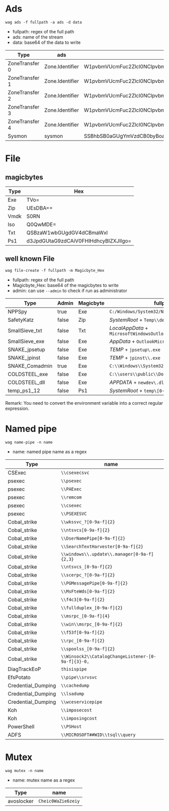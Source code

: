 <!--
SPDX-FileCopyrightText: 2023 The WAG development team

SPDX-License-Identifier: GPL-3.0-or-later
-->

# Ads

`wag ads -f fullpath -a ads -d data`

- fullpath: regex of the full path
- ads: name of the stream
- data: base64 of the data to write

| Type           | ads             | data                                                                                         |
| -------------- | --------------- | -------------------------------------------------------------------------------------------- |
| ZoneTransfer 0 | Zone.Identifier | W1pvbmVUcmFuc2Zlcl0NClpvbmVJZD0wDQpSZWZlcnJlclVybD1jOlx3aW5kb3dzXHdhZy56aXANCg==             |
| ZoneTransfer 1 | Zone.Identifier | W1pvbmVUcmFuc2Zlcl0NClpvbmVJZD0xDQpSZWZlcnJlclVybD0vL3N2cl9BRC93YWcuemlwDQo=                 |
| ZoneTransfer 2 | Zone.Identifier | W1pvbmVUcmFuc2Zlcl0NClpvbmVJZD0yDQpSZWZlcnJlclVybD1odHRwOi8vbXlzaXRlLm9yZy93YWcuemlwDQo=     |
| ZoneTransfer 3 | Zone.Identifier | W1pvbmVUcmFuc2Zlcl0NClpvbmVJZD0zDQpSZWZlcnJlclVybD1odHRwczovL3NvbWVzaXRlLmNvbS93YWcuemlwDQo= |
| ZoneTransfer 4 | Zone.Identifier | W1pvbmVUcmFuc2Zlcl0NClpvbmVJZD00DQpSZWZlcnJlclVybD1odHRwOi8vbWFsd2FyZS5iYWQvd2FnLnppcA0K     |
| Sysmon         | sysmon          | SSBhbSB0aGUgYmVzdCB0byBoaWRlIGZyb20gc3lzbW9u                                                 |

# File

## magicbytes

| Type | Hex                                  |
| ---- | ------------------------------------ |
| Exe  | TVo=                                 |
| Zip  | UEsDBA==                             |
| Vmdk | S0RN                                 |
| Iso  | Q0QwMDE=                             |
| Txt  | QSBzaW1wbGUgdGV4dCBmaWxl             |
| Ps1  | d3JpdGUtaG9zdCAiV0FHIHdhcyBIZXJlIgo= |

## well known File

`wag file-create -f fullpath -m Magicbyte_Hex `

- fullpath: regex of the full path
- Magicbyte_Hex: base64 of the magicbytes to write
- admin: can use `--admin` to check if run as administrator

| Type           | Admin | Magicbyte | fullpath                                                |
| -------------- | ----- | --------- | ------------------------------------------------------- |
| NPPSpy         | true  | Exe       | `C:/Windows/System32/NPPSpy\.dll`                       |
| SafetyKatz     | false | Zip       | _SystemRoot_ + `Temp\\debug\.bin`                       |
| SmallSieve_txt | false | Txt       | _LocalAppData_ + `MicrosoftWindowsOutlookDataPlus\.txt` |
| SmallSieve_exe | false | Exe       | _AppData_ + `OutlookMicrosift\\index\.exe`              |
| SNAKE_jpsetup  | false | Exe       | _TEMP_ + `jpsetup\.exe`                                 |
| SNAKE_jpinst   | false | Exe       | _TEMP_ + `jpinst\\.exe`                                 |
| SNAKE_Comadmin | true  | Exe       | `C:\\Windows\\System32\\Com\\Comadmin\.dat`             |
| COLDSTEEL_exe  | false | Exe       | `C:\\users\\public\\Documents\\dllhost\.exe`            |
| COLDSTEEL_dll  | false | Exe       | _APPDATA_ + `newdev\.dll`                               |
| temp_ps1_12    | false | Ps1       | _SystemRoot_ + `temp\[0-9a-f]{12}\.ps1`                 |

Remark: You need to convert the environment variable into a correct regular expression.

# Named pipe

`wag name-pipe -n name`

- name: named pipe name as a regex

| Type               | name                                               |
| ------------------ | -------------------------------------------------- |
| CSExec             | `\\csexecsvc`                                      |
| psexec             | `\\psexec`                                         |
| psexec             | `\\PAExec`                                         |
| psexec             | `\\remcom`                                         |
| psexec             | `\\csexec`                                         |
| psexec             | `\\PSEXESVC`                                       |
| Cobal_strike       | `\\wkssvc_?[0-9a-f]{2}`                            |
| Cobal_strike       | `\\ntsvcs[0-9a-f]{2}`                              |
| Cobal_strike       | `\\DserNamePipe[0-9a-f]{2}`                        |
| Cobal_strike       | `\\SearchTextHarvester[0-9a-f]{2}`                 |
| Cobal_strike       | `\\windows\\.update\\.manager[0-9a-f]{2,3}`        |
| Cobal_strike       | `\\ntsvcs_[0-9a-f]{2}`                             |
| Cobal_strike       | `\\scerpc_?[0-9a-f]{2}`                            |
| Cobal_strike       | `\\PGMessagePipe[0-9a-f]{2}`                       |
| Cobal_strike       | `\\MsFteWds[0-9a-f]{2}`                            |
| Cobal_strike       | `\\f4c3[0-9a-f]{2}`                                |
| Cobal_strike       | `\\fullduplex_[0-9a-f]{2}`                         |
| Cobal_strike       | `\\msrpc_[0-9a-f]{4}`                              |
| Cobal_strike       | `\\win\\msrpc_[0-9a-f]{2}`                         |
| Cobal_strike       | `\\f53f[0-9a-f]{2}`                                |
| Cobal_strike       | `\\rpc_[0-9a-f]{2}`                                |
| Cobal_strike       | `\\spoolss_[0-9a-f]{2}`                            |
| Cobal_strike       | `\\Winsock2\\CatalogChangeListener-[0-9a-f]{3}-0,` |
| DiagTrackEoP       | `thisispipe`                                       |
| EfsPotato          | `\\pipe\\srvsvc`                                   |
| Credential_Dumping | `\\cachedump`                                      |
| Credential_Dumping | `\\lsadump`                                        |
| Credential_Dumping | `\\wceservicepipe`                                 |
| Koh                | `\\imposecost`                                     |
| Koh                | `\\imposingcost`                                   |
| PowerShell         | `\\PSHost`                                         |
| ADFS               | `\\MICROSOFT##WID\\tsql\\query`                    |

# Mutex

`wag mutex -n name`

- name: mutex name as a regex

| Type       | name               |
| ---------- | ------------------ |
| avoslocker | `Cheic0WaZie6zeiy` |
